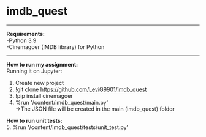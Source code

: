 # imdb_quest
_____________________________________________________
**Requirements:** <br />
-Python 3.9 <br />
-Cinemagoer (IMDB library) for Python <br />
_____________________________________________________
**How to run my assignment:** <br />
Running it on Jupyter: <br />
1. Create new project
2. !git clone https://github.com/LeviG9901/imdb_quest
3. !pip install cinemagoer
4. %run '/content/imdb_quest/main.py' <br />
->The JSON file will be created in the main (imdb_quest) folder <br />

**How to run unit tests:** <br />
5. %run '/content/imdb_quest/tests/unit_test.py'

